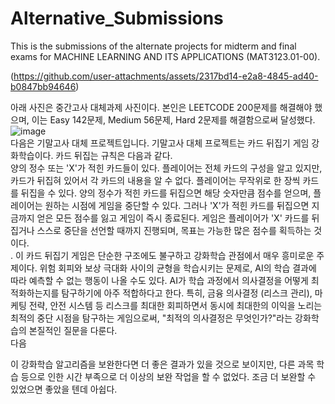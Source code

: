 # Alternative_Submissions
This is the submissions of the alternate projects for midterm and final exams for MACHINE LEARNING AND ITS APPLICATIONS (MAT3123.01-00).

(https://github.com/user-attachments/assets/2317bd14-e2a8-4845-ad40-b0847bb94646)

아래 사진은 중간고사 대체과제 사진이다. 본인은 LEETCODE 200문제를 해결해야 했으며, 이는 Easy 142문제, Medium 56문제, Hard 2문제를 해결함으로써 달성했다.
<br>
![image](https://github.com/user-attachments/assets/d304b064-e627-4f20-9404-b2601f137d4d)
<br>
다음은 기말고사 대체 프로젝트입니다. 기말고사 대체 프로젝트는 카드 뒤집기 게임 강화학습이다. 카드 뒤집는 규칙은 다음과 같다.
<br>
양의 정수 또는 'X'가 적힌 카드들이 있다. 플레이어는 전체 카드의 구성을 알고 있지만, 카드가 뒤집혀 있어서 각 카드의 내용을 알 수 없다. 플레이어는 무작위로 한 장씩 카드를 뒤집을 수 있다. 양의 정수가 적힌 카드를 뒤집으면 해당 숫자만큼 점수를 얻으며, 플레이어는 원하는 시점에 게임을 중단할 수 있다. 그러나 'X'가 적힌 카드를 뒤집으면 지금까지 얻은 모든 점수를 잃고 게임이 즉시 종료된다. 게임은 플레이어가 'X' 카드를 뒤집거나 스스로 중단을 선언할 때까지 진행되며, 목표는 가능한 많은 점수를 획득하는 것이다.
<br>
. 이 카드 뒤집기 게임은 단순한 구조에도 불구하고 강화학습 관점에서 매우 흥미로운 주제이다. 위험 회피와 보상 극대화 사이의 균형을 학습시키는 문제로, AI의 학습 결과에 따라 예측할 수 없는 행동이 나올 수도 있다. AI가 학습 과정에서 의사결정을 어떻게 최적화하는지를 탐구하기에 아주 적합하다고 한다. 특히, 금융 의사결정 (리스크 관리), 마케팅 전략, 안전 시스템 등 리스크를 최대한 회피하면서 동시에 최대한의 이익을 노리는 최적의 중단 시점을 탐구하는 게임으로써, "최적의 의사결정은 무엇인가?"라는 강화학습의 본질적인 질문을 다룬다.
<br>
다음

이 강화학습 알고리즘을 보완한다면 더 좋은 결과가 있을 것으로 보이지만, 다른 과목 학습 등으로 인한 시간 부족으로 더 이상의 보완 작업을 할 수 없었다. 조금 더 보완할 수 있었으면 좋았을 텐데 아쉽다.
